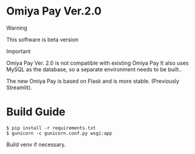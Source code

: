 # Omiya Pay Ver.2.0
>[!WARNING]
>This software is beta version

> [!IMPORTANT]
> Omiya Pay Ver. 2.0 is not compatible with existing Omiya Pay
It also uses MySQL as the database, so a separate environment needs to be built..
>
The new Omiya Pay is based on Flask and is more stable. (Previously Streamlit).

# Build Guide

```start
$ pip install -r requirements.txt
$ gunicorn -c gunicorn.conf.py wsgi:app
```
Build venv if necessary.
